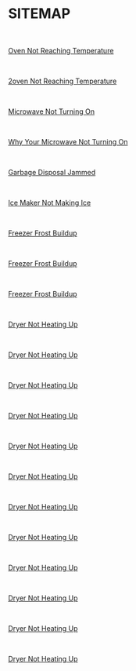 <h1>SITEMAP</h1><br><p><a href="https://github.com/rhinobotsolutionz/HomeServiceBuzz.com/blob/main/post/oven-not-heating-10.md">Oven Not Reaching Temperature
</a></p><br><p><a href="https://github.com/rhinobotsolutionz/HomeServiceBuzz.com/blob/main/post/oven-not-heating-11.md">2oven Not Reaching Temperature
</a></p><br><p><a href="https://github.com/rhinobotsolutionz/HomeServiceBuzz.com/blob/main/post/microwave-not-turning-on.md">Microwave Not Turning On
</a></p><br><p><a href="https://github.com/rhinobotsolutionz/HomeServiceBuzz.com/blob/main/post/your-microwave-not-turning-on.md">Why Your Microwave Not Turning On
</a></p><br><p><a href="https://github.com/rhinobotsolutionz/HomeServiceBuzz.com/blob/main/post/garbage-disposal-jammed.md">Garbage Disposal Jammed
</a></p><br><p><a href="https://github.com/rhinobotsolutionz/HomeServiceBuzz.com/blob/main/post/ice-maker-not-making-ice.md">Ice Maker Not Making Ice
</a></p><br><p><a href="https://github.com/rhinobotsolutionz/HomeServiceBuzz.com/blob/main/post/freezer-frost-buildup.md">Freezer Frost Buildup
</a></p><br><p><a href="https://github.com/rhinobotsolutionz/HomeServiceBuzz.com/blob/main/post/freezer-frost-buildup-2.md">Freezer Frost Buildup
</a></p><br><p><a href="https://github.com/rhinobotsolutionz/HomeServiceBuzz.com/blob/main/post/freezer-frost-buildup-3.md">Freezer Frost Buildup
</a></p><br><p><a href="https://github.com/rhinobotsolutionz/HomeServiceBuzz.com/blob/main/post/dryer-not-heating.md">Dryer Not Heating Up
</a></p><br><p><a href="https://github.com/rhinobotsolutionz/HomeServiceBuzz.com/blob/main/post/dryer-not-heating-2.md">Dryer Not Heating Up
</a></p><br><p><a href="https://github.com/rhinobotsolutionz/HomeServiceBuzz.com/blob/main/post/dryer-not-heating-3.md">Dryer Not Heating Up
</a></p><br><p><a href="https://github.com/rhinobotsolutionz/HomeServiceBuzz.com/blob/main/post/dryer-not-heating-4.md">Dryer Not Heating Up
</a></p><br><p><a href="https://github.com/rhinobotsolutionz/HomeServiceBuzz.com/blob/main/post/dryer-not-heating-5.md">Dryer Not Heating Up
</a></p><br><p><a href="https://github.com/rhinobotsolutionz/HomeServiceBuzz.com/blob/main/post/dryer-not-heating-6.md">Dryer Not Heating Up
</a></p><br><p><a href="https://github.com/rhinobotsolutionz/HomeServiceBuzz.com/blob/main/post/dryer-not-heating-7.md">Dryer Not Heating Up
</a></p><br><p><a href="https://github.com/rhinobotsolutionz/HomeServiceBuzz.com/blob/main/post/dryer-not-heating-8.md">Dryer Not Heating Up
</a></p><br><p><a href="https://github.com/rhinobotsolutionz/HomeServiceBuzz.com/blob/main/post/dryer-not-heating-9.md">Dryer Not Heating Up
</a></p><br><p><a href="https://github.com/rhinobotsolutionz/HomeServiceBuzz.com/blob/main/post/dryer-not-heating-10.md">Dryer Not Heating Up
</a></p><br><p><a href="https://github.com/rhinobotsolutionz/HomeServiceBuzz.com/blob/main/post/dryer-not-heating-11.md">Dryer Not Heating Up
</a></p><br><p><a href="https://github.com/rhinobotsolutionz/HomeServiceBuzz.com/blob/main/post/dryer-not-heating-12.md">Dryer Not Heating Up
</a></p><br>